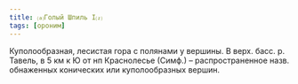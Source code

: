 ```yaml
---
title: ⒜Голый Шпиль I⒵
tags: [ороним]
---
```


Куполообразная, лесистая гора с полянами у вершины. В верх. басс. р. Тавель, в 5
км к Ю от нп Краснолесье (Симф.) – распространенное назв. обнаженных конических
или куполообразных вершин.
